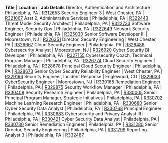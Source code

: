 ﻿**Title** | **Location** | **Job Details**
Director, Authentication and Architecture | Philadelphia, PA | [R312653](https://comcast.wd5.myworkdayjobs.com/Comcast_Careers/job/PA---Philadelphia-1800-Arch-St/Director--Authentication-and-Architecture_R312653)
Security Engineer 3 | West Chester, PA | [R321067](https://comcast.wd5.myworkdayjobs.com/Comcast_Careers/job/PA---West-Chester-1354-Boot-Rd/Eng-3--Engineering_R321067)
Asst 2, Administrative Services | Philadelphia, PA | [R322443](https://comcast.wd5.myworkdayjobs.com/Comcast_Careers/job/PA---Philadelphia-1800-Arch-St/Asst-2--Administrative-Services_R322443)
Threat Model Security Architect | Philadelphia, PA | [R322733](https://comcast.wd5.myworkdayjobs.com/Comcast_Careers/job/PA---Philadelphia-1800-Arch-St/Security-Architect-2_R322733)
Software Engineer,  Security Ops | Philadelphia, PA | [R322649](https://comcast.wd5.myworkdayjobs.com/Comcast_Careers/job/PA---Philadelphia-1800-Arch-St/Software-Engineer---Security-Ops_R322649-1)
Network Security Engineer | Philadelphia, PA | [R325030](https://comcast.wd5.myworkdayjobs.com/Comcast_Careers/job/PA---Philadelphia-1800-Arch-St/Network-Security-Engineer_R325030)
Senior Software Developer III | Moorestown, NJ | [R326351](https://comcast.wd5.myworkdayjobs.com/Comcast_Careers/job/NJ---Moorestown-650-Centerton-Rd/Engineer-3--Software-Dev---Engineering_R326351)
Director, Security Engineering | West Chester, PA | [R326667](https://comcast.wd5.myworkdayjobs.com/Comcast_Careers/job/PA---West-Chester-1354-Boot-Rd/Director--Security-Engineering_R326667)
Cloud Security Engineer | Philadelphia, PA | [R326488](https://comcast.wd5.myworkdayjobs.com/Comcast_Careers/job/PA---Philadelphia-1800-Arch-St/Cloud-Security-Engineer-2_R326488)
Cybersecurity Analyst | Moorestown, NJ | [R326920](https://comcast.wd5.myworkdayjobs.com/Comcast_Careers/job/NJ---Moorestown-650-Centerton-Rd/Security-Engineer-2--Incident-Response_R326920)
Cyber Security BI Developer | Philadelphia, PA | [R327155](https://comcast.wd5.myworkdayjobs.com/Comcast_Careers/job/PA---Philadelphia-1800-Arch-St/CCF-BI-Developer_R327155)
Cybersecurity Coach, Technical Program Manager | Philadelphia, PA | [R326774](https://comcast.wd5.myworkdayjobs.com/Comcast_Careers/job/PA---Philadelphia-1800-Arch-St/Cybersecurity-Coach--Technical-Program-Manager_R326774)
Cloud Security Engineer | Philadelphia, PA | [R328678](https://comcast.wd5.myworkdayjobs.com/Comcast_Careers/job/PA---Philadelphia-1800-Arch-St/Cloud-Security_R328678)
Principal Cloud Security Engineer | Philadelphia, PA | [R328673](https://comcast.wd5.myworkdayjobs.com/Comcast_Careers/job/PA---Philadelphia-1800-Arch-St/Principal-Cloud-Security-Engineer_R328673)
Senior Cyber Security Reliability Engineer | West Chester, PA | [R329166](https://comcast.wd5.myworkdayjobs.com/Comcast_Careers/job/PA---West-Chester-1354-Boot-Rd/Senior-Cyber-Security-Reliability-Engineer_R329166)
Security Engineer, Incident Response | Englewood, CO | [R329633](https://comcast.wd5.myworkdayjobs.com/Comcast_Careers/job/CO---Englewood-183-Inverness-Dr-West/Security-Engineer--Incident-Response_R329633)
CyberSecurity Engineer | Moorestown, NJ | [R330165](https://comcast.wd5.myworkdayjobs.com/Comcast_Careers/job/NJ---Moorestown-650-Centerton-Rd/CyberSecurity-Engineer_R330165)
Remediation Engineer | Philadelphia, PA | [R329875](https://comcast.wd5.myworkdayjobs.com/Comcast_Careers/job/PA---Philadelphia-1800-Arch-St/Remediation-Engineer_R329875)
Security Workflow Manager | Philadelphia, PA | [R330408](https://comcast.wd5.myworkdayjobs.com/Comcast_Careers/job/PA---Philadelphia-1701-John-F-Kennedy-Blvd/Security-Workflow-Manager_R330408)
Security Research Engineer | Philadelphia, PA | [R330005](https://comcast.wd5.myworkdayjobs.com/Comcast_Careers/job/PA---Philadelphia-1800-Arch-St/Security-Research-Engineer_R330005)
Senior Principal Program Manager, Strategic Initiatives | Philadelphia, PA | [R330702](https://comcast.wd5.myworkdayjobs.com/Comcast_Careers/job/PA---Philadelphia-1800-Arch-St/Senior-Principal-Program-Manager--Strategic-Initiatives_R330702)
Machine Learning Research Engineer | Philadelphia, PA | [R330680](https://comcast.wd5.myworkdayjobs.com/Comcast_Careers/job/PA---Philadelphia-1800-Arch-St/Machine-Learning-Research-Engineer_R330680)
Senior Cyber Security Data Analyst | Philadelphia, PA | [R330768](https://comcast.wd5.myworkdayjobs.com/Comcast_Careers/job/PA---Philadelphia-1701-John-F-Kennedy-Blvd/Cyber-Security-Data-Analyst_R330768)
Principal Engineer | Philadelphia, PA | [R330683](https://comcast.wd5.myworkdayjobs.com/Comcast_Careers/job/PA---Philadelphia-1800-Arch-St/Principal-Engineer_R330683)
Cybersecurity and Privacy Analyst III | Philadelphia, PA | [R330421](https://comcast.wd5.myworkdayjobs.com/Comcast_Careers/job/PA---Philadelphia-1701-John-F-Kennedy-Blvd/Cybersecurity-and-Privacy-Analyst-III_R330421)
Cyber Security Data Analyst | Philadelphia, PA | [R330730](https://comcast.wd5.myworkdayjobs.com/Comcast_Careers/job/PA---Philadelphia-1701-John-F-Kennedy-Blvd/Cyber-Security-Data-Analyst_R330730)
Senior Remediation Engineer | Philadelphia, PA | [R331280](https://comcast.wd5.myworkdayjobs.com/Comcast_Careers/job/PA---Philadelphia-1800-Arch-St/Senior-Remediation-Engineer_R331280)
Senior Director, Security Engineering | Philadelphia, PA | [R331799](https://comcast.wd5.myworkdayjobs.com/Comcast_Careers/job/PA---Philadelphia-1701-John-F-Kennedy-Blvd/Senior-Director--Security-Engineering_R331799)
Reporting Analyst 3 | Philadelphia, PA | [R332487](https://comcast.wd5.myworkdayjobs.com/Comcast_Careers/job/PA---Philadelphia-1800-Arch-St/Reporting-Analyst-3_R332487)
